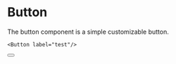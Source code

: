 # Button

The button component is a simple customizable button.

```vue
<Button label="test"/>
```

<Button label="test"/>

<script setup>
import { Button } from '../../../src/index'
</script>
